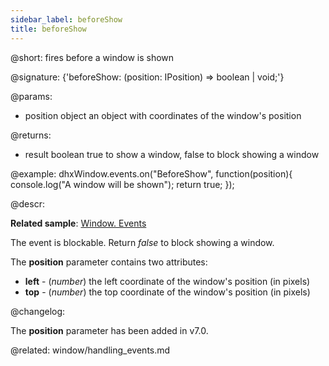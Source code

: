 ```yaml
---
sidebar_label: beforeShow
title: beforeShow
---          
```


@short: fires before a window is shown

@signature: {'beforeShow: (position: IPosition) => boolean | void;'}

@params:
- position  object      an object with coordinates of the window's position

@returns:
- result		boolean			true to show a window, false to block showing a window

@example:
dhxWindow.events.on("BeforeShow", function(position){
    console.log("A window will be shown");
    return true;
});



@descr:

**Related sample**: [Window. Events](https://snippet.dhtmlx.com/jfu4upwd)

The event is blockable. Return *false* to block showing a window.


The **position** parameter contains two attributes:

- **left** - (*number*)	the left coordinate of the window's position (in pixels)
- **top** - (*number*)	the top coordinate of the window's position (in pixels)

@changelog:

The **position** parameter has been added in v7.0.

@related: window/handling_events.md